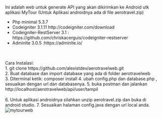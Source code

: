 Ini adalah web untuk generate API yang akan dikirimkan ke Android utk aplikasi MyTour (Untuk Aplikasi androidnya ada di file aerotravel.zip)</br>
<ul>
	<li>Php minimal 5.3.7</li>
	<li>Codeigniter 3.1.11 http://codeigniter.com/download</li>
	<li>Codeigniter-RestServer 3.1 : https://github.com/chriskacerguis/codeigniter-restserver</li>
	<li>Adminlte 3.0.5 :https://adminlte.io/</li>	
</ul>
</br></br>
Cara Instalasi:</br>
1. git clone https://github.com/alexistdev/aerotravelweb.git</br>
2. Buat database dan import database yang ada di folder aerotravelweb</br>
3. Diterminal ketik: composer install
4. ubah config.php dan database.php , sesuaikan dengan url dan databasenya.
5. buka postman dan jalankan http://localhost/aerotravelweb/api/user/tampil</br></br>
6. Untuk aplikasi androidnya silahkan unzip aerotravel.zip dan buka di android studio.
7. Sesuaikan halaman config.java dengan url local anda.

<img src="https://i.postimg.cc/vZBZ548H/postman.png" alt="mytourweb" />
